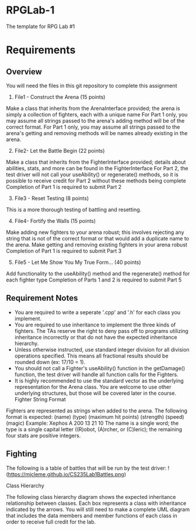 # RPGLab-1
The template for RPG Lab #1

# Requirements

## Overview

You will need the files in this git repository to complete this assignment

1. File1 - Construct the Arena (15 points)

Make a class that inherits from the ArenaInterface provided; the arena is simply a collection of fighters, each with a unique name
For Part 1 only, you may assume all strings passed to the arena's adding method will be of the correct format.
For Part 1 only, you may assume all strings passed to the arena's getting and removing methods will be names already existing in the arena.

2. File2- Let the Battle Begin (22 points)

Make a class that inherits from the FighterInterface provided; details about abilities, stats, and more can be found in the FighterInterface
For Part 2, the test driver will not call your useAbility() or regenerate() methods, so it is possible to receive credit for Part 2 without these methods being complete
Completion of Part 1 is required to submit Part 2

3. File3 - Reset Testing (8 points)

This is a more thorough testing of battling and resetting.

4. File4- Fortify the Walls (15 points)

Make adding new fighters to your arena robust; this involves rejecting any string that is not of the correct format or that would add a duplicate name to the arena.
Make getting and removing existing fighters in your arena robust
Completion of Part 1 is required to submit Part 3

5. File5 - Let Me Show You My True Form... (40 points)

Add functionality to the useAbility() method and the regenerate() method for each fighter type
Completion of Parts 1 and 2 is required to submit Part 5

## Requirement Notes

  * You are required to write a seperate '.cpp' and '.h' for each class you implement.
  * You are required to use inheritance to implement the three kinds of fighters. The TAs reserve the right to deny pass off to programs utilizing inheritance incorrectly or that do not have the expected inheritance hierarchy.
  * Unless otherwise instructed, use standard integer division for all division operations specified. This means all fractional results should be rounded down (ex: 17/10 = 1).
  * You should not call a Fighter's useAbility() function in the getDamage() function, the test driver will handle all function calls for the Fighters.
  * It is highly recommended to use the standard vector as the underlying representation for the Arena class.  You are welcome to use other underlying structures, but those will be covered later in the course.
Fighter String Format

Fighters are represented as strings when added to the arena. The following format is expected:
(name) (type) (maximum hit points) (strength) (speed) (magic)
Example: Xephos A 200 13 21 10
The name is a single word; the type is a single capital letter ((R)obot, (A)rcher, or (C)leric); the remaining four stats are positive integers.

## Fighting

The following is a table of battles that will be run by the test driver:
!(https://mjcleme.github.io/CS235Lab1Battles.png)

 

Class Hierarchy 

The following class hierarchy diagram shows the expected inheritance relationship between classes.  Each box represents a class with inheritance indicated by the arrows.  You will still need to make a complete UML diagram that includes the data members and member functions of each class in order to receive full credit for the lab.
